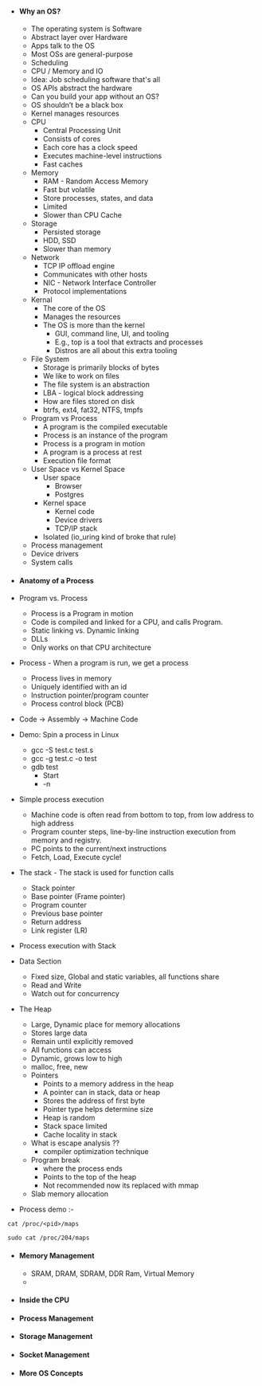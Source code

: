

- #### Why an OS?
	- The operating system is Software
	- Abstract layer over Hardware
	- Apps talk to the OS
	- Most OSs are general-purpose
    - Scheduling
	- CPU / Memory and IO
    - Idea: Job scheduling software that's all
    - OS APIs abstract the hardware
    - Can you build your app without an OS?
    - OS shouldn’t be a black box
    - Kernel manages resources
    - CPU
	    - Central Processing Unit
	    - Consists of cores
	    - Each core has a clock speed
	    - Executes machine-level instructions
	    - Fast caches
    - Memory
	    - RAM - Random Access Memory
	    - Fast but volatile
	    - Store processes, states, and data
	    - Limited
	    - Slower than CPU Cache
    - Storage
	    - Persisted storage
	    - HDD, SSD
	    - Slower than memory
	- Network
	    - TCP IP offload engine
	    - Communicates with other hosts
	    - NIC - Network Interface Controller
	    - Protocol implementations
    - Kernal
	    - The core of the OS
	    - Manages the resources
	    - The OS is more than the kernel
			- GUI, command line, UI, and tooling    
			- E.g., top is a tool that extracts and processes
			- Distros are all about this extra tooling   
	- File System
	    - Storage is primarily blocks of bytes
	    - We like to work on files
	    - The file system is an abstraction
	    - LBA - logical block addressing
	    - How are files stored on disk
	    - btrfs, ext4, fat32, NTFS, tmpfs
	- Program vs Process
	    - A program is the compiled executable
	    - Process is an instance of the program
	    - Process is a program in motion
	    - A program is a process at rest
	    - Execution file format
    - User Space vs Kernel Space
    	- User space
		    - Browser
		    - Postgres
	    - Kernel space
		    - Kernel code
		    - Device drivers
		    - TCP/IP stack
		- Isolated (io_uring kind of broke that rule)
	- Process management    
	- Device drivers
    - System calls
  

- #### Anatomy of a Process

- Program vs. Process
    - Process is a Program in motion
    - Code is compiled and linked for a CPU, and calls Program.
	- Static linking vs. Dynamic linking    
	- DLLs    
	- Only works on that CPU architecture
- Process
	   - When a program is run, we get a process
    - Process lives in memory
    - Uniquely identified with an id
    - Instruction pointer/program counter
    - Process control block (PCB)
- Code -> Assembly -> Machine Code
- Demo: Spin a process in Linux
	- gcc -S test.c test.s    
	- gcc -g test.c -o test
	 - gdb test
	    - Start
		- -n   

- Simple process execution

	- Machine code is often read from bottom to top, from low address to high address
	- Program counter steps, line-by-line instruction execution from memory and registry.
    - PC points to the current/next instructions
    - Fetch, Load, Execute cycle!

- The stack
	   - The stack is used for function calls
    - Stack pointer
    - Base pointer (Frame pointer)
    - Program counter
    - Previous base pointer
    - Return address 
	- Link register (LR)
- Process execution with Stack
- Data Section
	- Fixed size, Global and static variables, all functions share
    - Read and Write
    - Watch out for concurrency
- The Heap
    - Large, Dynamic place for memory allocations
	- Stores large data
	- Remain until explicitly removed
	- All functions can access
	- Dynamic, grows low to high
	- malloc, free, new
	- Pointers
		- Points to a memory address in the heap
		- A pointer can in stack, data or heap
		- Stores the address of first byte
		- Pointer type helps determine size
		- Heap is random
		- Stack space limited
		- Cache locality in stack
	- What is escape analysis ??
		- compiler optimization technique
	- Program break
		- where the process ends
		- Points to the top of the heap
		- Not recommended now its replaced with mmap
	- Slab memory allocation 

- Process demo :-

```
cat /proc/<pid>/maps 

sudo cat /proc/204/maps
```

- #### Memory Management

	- SRAM, DRAM, SDRAM, DDR Ram, Virtual Memory
	- 

- #### Inside the CPU
- #### Process Management
- #### Storage Management
- #### Socket Management
- #### More OS Concepts

